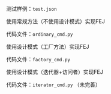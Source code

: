 测试样例：`test.json` 

使用常规方法（不使用设计模式）实现FEJ 

代码文件：`ordinary_cmd.py` 

使用设计模式（工厂方法）实现FEJ 

代码文件：`factory_cmd.py` 

使用设计模式（迭代器+访问者）实现FEJ 

代码文件：`iterator_cmd.py` （未完善）
